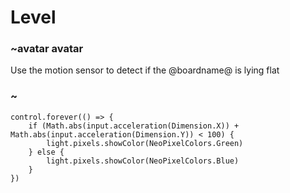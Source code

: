# Level

### ~avatar avatar

Use the motion sensor to detect if the @boardname@ is lying flat

### ~


```blocks
control.forever(() => {
    if (Math.abs(input.acceleration(Dimension.X)) + Math.abs(input.acceleration(Dimension.Y)) < 100) {
        light.pixels.showColor(NeoPixelColors.Green)
    } else {
        light.pixels.showColor(NeoPixelColors.Blue)
    }
})
```